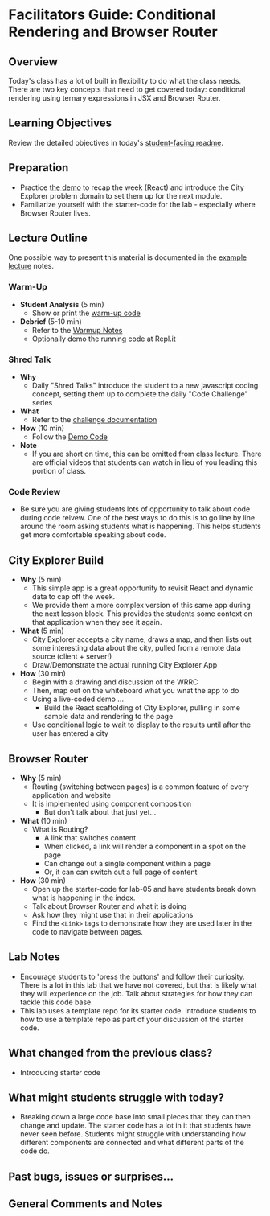 # Facilitators Guide: Conditional Rendering and Browser Router

## Overview

Today's class has a lot of built in flexibility to do what the class needs. There are two key concepts that need to get covered today: conditional rendering using ternary expressions in JSX and Browser Router.

## Learning Objectives

Review the detailed objectives in today's [student-facing readme](../README.md).

## Preparation

- Practice [the demo](../demo/city-explorer-react) to recap the week (React) and introduce the City Explorer problem domain to set them up for the next module.
- Familiarize yourself with the starter-code for the lab - especially where Browser Router lives.

## Lecture Outline

One possible way to present this material is documented in the [example lecture](./LECTURE-EXAMPLE.md) notes.

### Warm-Up

- **Student Analysis** (5 min)
  - Show or print the [warm-up code](../warm-up/warm-up.md)
- **Debrief** (5-10 min)
  - Refer to the [Warmup Notes](../warm-up/NOTES.md)
  - Optionally demo the running code at Repl.it

### Shred Talk

- **Why**
  - Daily "Shred Talks" introduce the student to a new javascript coding concept, setting them up to complete the daily "Code Challenge" series
- **What**
  - Refer to the [challenge documentation](../challenges/README.md)
- **How** (10 min)
  - Follow the [Demo Code](../challenges/DEMO.md)
- **Note**
  - If you are short on time, this can be omitted from class lecture. There are official videos that students can watch in lieu of you leading this portion of class.

### Code Review

  - Be sure you are giving students lots of opportunity to talk about code during code reivew. One of the best ways to do this is to go line by line around the room asking students what is happening. This helps students get more comfortable speaking about code.

## City Explorer Build

- **Why** (5 min)
  - This simple app is a great opportunity to revisit React and dynamic data to cap off the week.
  - We provide them a more complex version of this same app during the next lesson block. This provides the students some context on that application when they see it again.
- **What** (5 min)
  - City Explorer accepts a city name, draws a map, and then lists out some interesting data about the city, pulled from a remote data source (client + server!)
  - Draw/Demonstrate the actual running City Explorer App
- **How** (30 min)
  - Begin with a drawing and discussion of the WRRC
  - Then, map out on the whiteboard what you wnat the app to do
  - Using a live-coded demo ...
    - Build the React scaffolding of City Explorer, pulling in some sample data and rendering to the page
  - Use conditional logic to wait to display to the results until after the user has entered a city

## Browser Router

- **Why** (5 min)
  - Routing (switching between pages) is a common feature of every application and website
  - It is implemented using component composition
    - But don't talk about that just yet...
- **What** (10 min)
  - What is Routing?
    - A link that switches content
    - When clicked, a link will render a component in a spot on the page
    - Can change out a single component within a page
    - Or, it can can switch out a full page of content
- **How** (30 min)
  - Open up the starter-code for lab-05 and have students break down what is happening in the index.
  - Talk about Browser Router and what it is doing
  - Ask how they might use that in their applications
  - Find the `<Link>` tags to demonstrate how they are used later in the code to navigate between pages.

## Lab Notes

- Encourage students to 'press the buttons' and follow their curiosity. There is a lot in this lab that we have not covered, but that is likely what they will experience on the job. Talk about strategies for how they can tackle this code base.
- This lab uses a template repo for its starter code. Introduce students to how to use a template repo as part of your discussion of the starter code.

## What changed from the previous class?

- Introducing starter code

## What might students struggle with today?

- Breaking down a large code base into small pieces that they can then change and update. The starter code has a lot in it that students have never seen before. Students might struggle with understanding how different components are connected and what different parts of the code do.

## Past bugs, issues or surprises...

## General Comments and Notes
